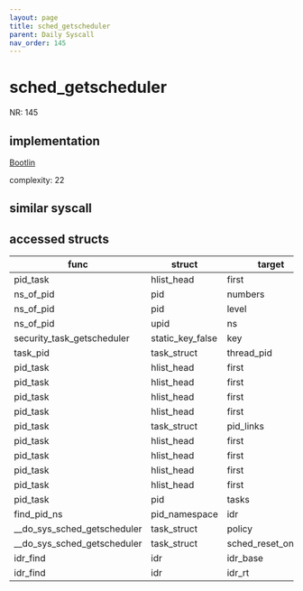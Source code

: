 ```yaml
---
layout: page
title: sched_getscheduler
parent: Daily Syscall
nav_order: 145
---
```

        

# sched_getscheduler
NR: 145

## implementation
[Bootlin](https://elixir.bootlin.com/linux/v6.14.7/source/kernel/sched/syscalls.c#L1016)

complexity: 22


## similar syscall


## accessed structs

|func|struct|target|location|has_read|has_write|
|--|--|--|--|--|--|
|pid_task|hlist_head|first|https://elixir.bootlin.com/linux/v6.14.7/source/kernel/pid.c#L414|false|false|
|ns_of_pid|pid|numbers|https://elixir.bootlin.com/linux/v6.14.7/source/include/linux/pid.h#L148|false|false|
|ns_of_pid|pid|level|https://elixir.bootlin.com/linux/v6.14.7/source/include/linux/pid.h#L148|true|true|
|ns_of_pid|upid|ns|https://elixir.bootlin.com/linux/v6.14.7/source/include/linux/pid.h#L148|true|true|
|security_task_getscheduler|static_key_false|key|https://elixir.bootlin.com/linux/v6.14.7/source/security/security.c#L3641|false|false|
|task_pid|task_struct|thread_pid|https://elixir.bootlin.com/linux/v6.14.7/source/include/linux/pid.h#L213|true|true|
|pid_task|hlist_head|first|https://elixir.bootlin.com/linux/v6.14.7/source/kernel/pid.c#L414|false|false|
|pid_task|hlist_head|first|https://elixir.bootlin.com/linux/v6.14.7/source/kernel/pid.c#L414|false|false|
|pid_task|hlist_head|first|https://elixir.bootlin.com/linux/v6.14.7/source/kernel/pid.c#L414|false|false|
|pid_task|hlist_head|first|https://elixir.bootlin.com/linux/v6.14.7/source/kernel/pid.c#L414|false|false|
|pid_task|task_struct|pid_links|https://elixir.bootlin.com/linux/v6.14.7/source/kernel/pid.c#L417|false|false|
|pid_task|hlist_head|first|https://elixir.bootlin.com/linux/v6.14.7/source/kernel/pid.c#L414|false|false|
|pid_task|hlist_head|first|https://elixir.bootlin.com/linux/v6.14.7/source/kernel/pid.c#L414|false|false|
|pid_task|hlist_head|first|https://elixir.bootlin.com/linux/v6.14.7/source/kernel/pid.c#L414|false|false|
|pid_task|hlist_head|first|https://elixir.bootlin.com/linux/v6.14.7/source/kernel/pid.c#L414|false|false|
|pid_task|pid|tasks|https://elixir.bootlin.com/linux/v6.14.7/source/kernel/pid.c#L414|false|false|
|find_pid_ns|pid_namespace|idr|https://elixir.bootlin.com/linux/v6.14.7/source/kernel/pid.c#L320|false|false|
|__do_sys_sched_getscheduler|task_struct|policy|https://elixir.bootlin.com/linux/v6.14.7/source/kernel/sched/syscalls.c#L1031|true|true|
|__do_sys_sched_getscheduler|task_struct|sched_reset_on_fork|https://elixir.bootlin.com/linux/v6.14.7/source/kernel/sched/syscalls.c#L1032|true|true|
|idr_find|idr|idr_base|https://elixir.bootlin.com/linux/v6.14.7/source/lib/idr.c#L174|true|true|
|idr_find|idr|idr_rt|https://elixir.bootlin.com/linux/v6.14.7/source/lib/idr.c#L174|false|false|
